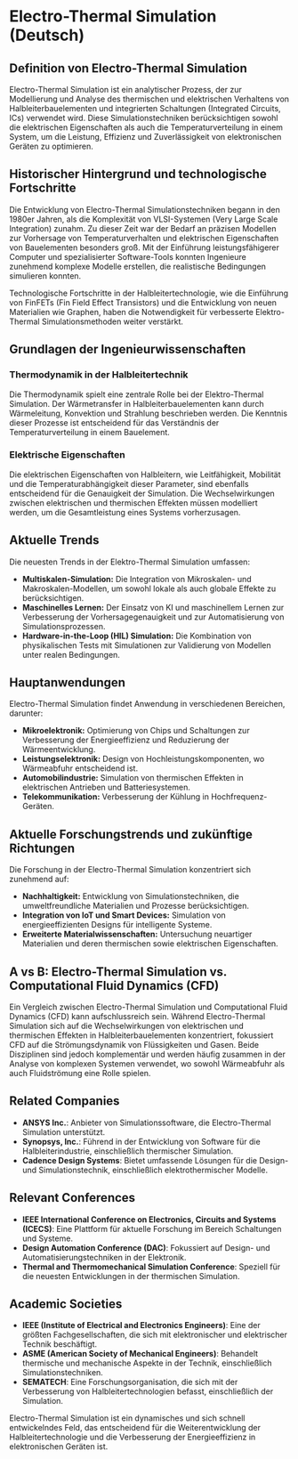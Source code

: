 # Electro-Thermal Simulation (Deutsch)

## Definition von Electro-Thermal Simulation

Electro-Thermal Simulation ist ein analytischer Prozess, der zur Modellierung und Analyse des thermischen und elektrischen Verhaltens von Halbleiterbauelementen und integrierten Schaltungen (Integrated Circuits, ICs) verwendet wird. Diese Simulationstechniken berücksichtigen sowohl die elektrischen Eigenschaften als auch die Temperaturverteilung in einem System, um die Leistung, Effizienz und Zuverlässigkeit von elektronischen Geräten zu optimieren. 

## Historischer Hintergrund und technologische Fortschritte

Die Entwicklung von Electro-Thermal Simulationstechniken begann in den 1980er Jahren, als die Komplexität von VLSI-Systemen (Very Large Scale Integration) zunahm. Zu dieser Zeit war der Bedarf an präzisen Modellen zur Vorhersage von Temperaturverhalten und elektrischen Eigenschaften von Bauelementen besonders groß. Mit der Einführung leistungsfähigerer Computer und spezialisierter Software-Tools konnten Ingenieure zunehmend komplexe Modelle erstellen, die realistische Bedingungen simulieren konnten.

Technologische Fortschritte in der Halbleitertechnologie, wie die Einführung von FinFETs (Fin Field Effect Transistors) und die Entwicklung von neuen Materialien wie Graphen, haben die Notwendigkeit für verbesserte Elektro-Thermal Simulationsmethoden weiter verstärkt. 

## Grundlagen der Ingenieurwissenschaften

### Thermodynamik in der Halbleitertechnik

Die Thermodynamik spielt eine zentrale Rolle bei der Elektro-Thermal Simulation. Der Wärmetransfer in Halbleiterbauelementen kann durch Wärmeleitung, Konvektion und Strahlung beschrieben werden. Die Kenntnis dieser Prozesse ist entscheidend für das Verständnis der Temperaturverteilung in einem Bauelement.

### Elektrische Eigenschaften

Die elektrischen Eigenschaften von Halbleitern, wie Leitfähigkeit, Mobilität und die Temperaturabhängigkeit dieser Parameter, sind ebenfalls entscheidend für die Genauigkeit der Simulation. Die Wechselwirkungen zwischen elektrischen und thermischen Effekten müssen modelliert werden, um die Gesamtleistung eines Systems vorherzusagen.

## Aktuelle Trends

Die neuesten Trends in der Elektro-Thermal Simulation umfassen:

- **Multiskalen-Simulation:** Die Integration von Mikroskalen- und Makroskalen-Modellen, um sowohl lokale als auch globale Effekte zu berücksichtigen.
- **Maschinelles Lernen:** Der Einsatz von KI und maschinellem Lernen zur Verbesserung der Vorhersagegenauigkeit und zur Automatisierung von Simulationsprozessen.
- **Hardware-in-the-Loop (HIL) Simulation:** Die Kombination von physikalischen Tests mit Simulationen zur Validierung von Modellen unter realen Bedingungen.

## Hauptanwendungen

Electro-Thermal Simulation findet Anwendung in verschiedenen Bereichen, darunter:

- **Mikroelektronik:** Optimierung von Chips und Schaltungen zur Verbesserung der Energieeffizienz und Reduzierung der Wärmeentwicklung.
- **Leistungselektronik:** Design von Hochleistungskomponenten, wo Wärmeabfuhr entscheidend ist.
- **Automobilindustrie:** Simulation von thermischen Effekten in elektrischen Antrieben und Batteriesystemen.
- **Telekommunikation:** Verbesserung der Kühlung in Hochfrequenz-Geräten.

## Aktuelle Forschungstrends und zukünftige Richtungen

Die Forschung in der Electro-Thermal Simulation konzentriert sich zunehmend auf:

- **Nachhaltigkeit:** Entwicklung von Simulationstechniken, die umweltfreundliche Materialien und Prozesse berücksichtigen.
- **Integration von IoT und Smart Devices:** Simulation von energieeffizienten Designs für intelligente Systeme.
- **Erweiterte Materialwissenschaften:** Untersuchung neuartiger Materialien und deren thermischen sowie elektrischen Eigenschaften.

## A vs B: Electro-Thermal Simulation vs. Computational Fluid Dynamics (CFD)

Ein Vergleich zwischen Electro-Thermal Simulation und Computational Fluid Dynamics (CFD) kann aufschlussreich sein. Während Electro-Thermal Simulation sich auf die Wechselwirkungen von elektrischen und thermischen Effekten in Halbleiterbauelementen konzentriert, fokussiert CFD auf die Strömungsdynamik von Flüssigkeiten und Gasen. Beide Disziplinen sind jedoch komplementär und werden häufig zusammen in der Analyse von komplexen Systemen verwendet, wo sowohl Wärmeabfuhr als auch Fluidströmung eine Rolle spielen.

## Related Companies

- **ANSYS Inc.**: Anbieter von Simulationssoftware, die Electro-Thermal Simulation unterstützt.
- **Synopsys, Inc.**: Führend in der Entwicklung von Software für die Halbleiterindustrie, einschließlich thermischer Simulation.
- **Cadence Design Systems**: Bietet umfassende Lösungen für die Design- und Simulationstechnik, einschließlich elektrothermischer Modelle.

## Relevant Conferences

- **IEEE International Conference on Electronics, Circuits and Systems (ICECS)**: Eine Plattform für aktuelle Forschung im Bereich Schaltungen und Systeme.
- **Design Automation Conference (DAC)**: Fokussiert auf Design- und Automatisierungstechniken in der Elektronik.
- **Thermal and Thermomechanical Simulation Conference**: Speziell für die neuesten Entwicklungen in der thermischen Simulation.

## Academic Societies

- **IEEE (Institute of Electrical and Electronics Engineers)**: Eine der größten Fachgesellschaften, die sich mit elektronischer und elektrischer Technik beschäftigt.
- **ASME (American Society of Mechanical Engineers)**: Behandelt thermische und mechanische Aspekte in der Technik, einschließlich Simulationstechniken.
- **SEMATECH**: Eine Forschungsorganisation, die sich mit der Verbesserung von Halbleitertechnologien befasst, einschließlich der Simulation.

Electro-Thermal Simulation ist ein dynamisches und sich schnell entwickelndes Feld, das entscheidend für die Weiterentwicklung der Halbleitertechnologie und die Verbesserung der Energieeffizienz in elektronischen Geräten ist.